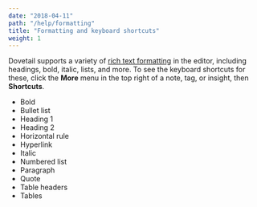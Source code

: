 ```yaml
---
date: "2018-04-11"
path: "/help/formatting"
title: "Formatting and keyboard shortcuts"
weight: 1
---
```


Dovetail supports a variety of [rich text formatting](https://en.wikipedia.org/wiki/Formatted_text) in the editor, including headings, bold, italic, lists, and more. To see the keyboard shortcuts for these, click the **More** menu in the top right of a note, tag, or insight, then **Shortcuts**.

* Bold
* Bullet list
* Heading 1
* Heading 2
* Horizontal rule
* Hyperlink
* Italic
* Numbered list
* Paragraph
* Quote
* Table headers
* Tables
